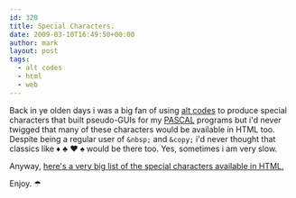 ```yaml
---
id: 320
title: Special Characters.
date: 2009-03-10T16:49:50+00:00
author: mark
layout: post
tags:
  - alt codes
  - html
  - web
---
```

Back in ye olden days i was a big fan of using [alt codes](http://www.alt-codes.net/) to produce special characters that built pseudo-GUIs for my [PASCAL](http://en.wikipedia.org/wiki/Pascal_(programming_language)) programs but i'd never twigged that many of these characters would be available in HTML too. Despite being a regular user of `&nbsp;` and `&copy;` i'd never thought that classics like ♦ ♣ ♥ ♠ would be there too. Yes, sometimes i am very slow.

Anyway, [here's a very big list of the special characters available in HTML.](https://thegorillaguide.com/reference/html-special-characters)

Enjoy. ☂

